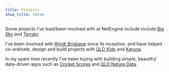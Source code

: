```yaml
---
title: Projects
show_title: false
---
```


Some projects I've lead/been involved with at NetEngine include include [Big Sky](/projects/bigsky) and [Terrain](/projects/terrain).

I've been involved with [RHoK Brisbane](http://rhokbrisbane.org) since its inception, and have helped co-ordinate, design and build projects with [QLD Kids](http://concierge.org.au/) and [Karuna](http://karuna.rhokbrisbane.org/).

In my spare time recently I've been toying with building simple, beautiful data-driven apps such as [Cricket Scores](http://cricket-scores.herokuapp.com/) and [QLD Nature Data](http://nature-qld.herokuapp.com/).
